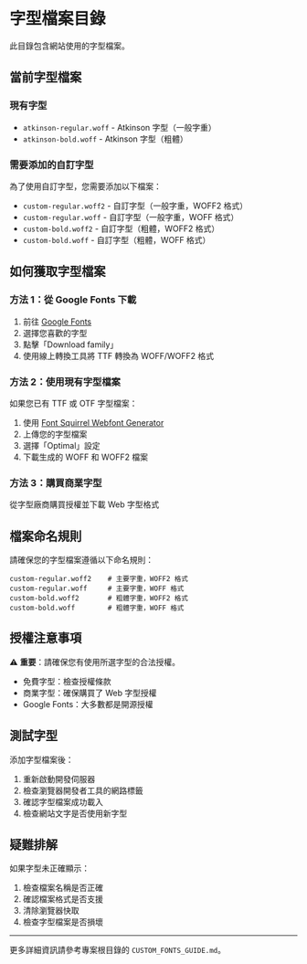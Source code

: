 # 字型檔案目錄

此目錄包含網站使用的字型檔案。

## 當前字型檔案

### 現有字型
- `atkinson-regular.woff` - Atkinson 字型（一般字重）
- `atkinson-bold.woff` - Atkinson 字型（粗體）

### 需要添加的自訂字型
為了使用自訂字型，您需要添加以下檔案：

- `custom-regular.woff2` - 自訂字型（一般字重，WOFF2 格式）
- `custom-regular.woff` - 自訂字型（一般字重，WOFF 格式）
- `custom-bold.woff2` - 自訂字型（粗體，WOFF2 格式）
- `custom-bold.woff` - 自訂字型（粗體，WOFF 格式）

## 如何獲取字型檔案

### 方法 1：從 Google Fonts 下載
1. 前往 [Google Fonts](https://fonts.google.com/)
2. 選擇您喜歡的字型
3. 點擊「Download family」
4. 使用線上轉換工具將 TTF 轉換為 WOFF/WOFF2 格式

### 方法 2：使用現有字型檔案
如果您已有 TTF 或 OTF 字型檔案：
1. 使用 [Font Squirrel Webfont Generator](https://www.fontsquirrel.com/tools/webfont-generator)
2. 上傳您的字型檔案
3. 選擇「Optimal」設定
4. 下載生成的 WOFF 和 WOFF2 檔案

### 方法 3：購買商業字型
從字型廠商購買授權並下載 Web 字型格式

## 檔案命名規則

請確保您的字型檔案遵循以下命名規則：

```
custom-regular.woff2    # 主要字重，WOFF2 格式
custom-regular.woff     # 主要字重，WOFF 格式
custom-bold.woff2       # 粗體字重，WOFF2 格式
custom-bold.woff        # 粗體字重，WOFF 格式
```

## 授權注意事項

⚠️ **重要**：請確保您有使用所選字型的合法授權。

- 免費字型：檢查授權條款
- 商業字型：確保購買了 Web 字型授權
- Google Fonts：大多數都是開源授權

## 測試字型

添加字型檔案後：
1. 重新啟動開發伺服器
2. 檢查瀏覽器開發者工具的網路標籤
3. 確認字型檔案成功載入
4. 檢查網站文字是否使用新字型

## 疑難排解

如果字型未正確顯示：
1. 檢查檔案名稱是否正確
2. 確認檔案格式是否支援
3. 清除瀏覽器快取
4. 檢查字型檔案是否損壞

---

更多詳細資訊請參考專案根目錄的 `CUSTOM_FONTS_GUIDE.md`。